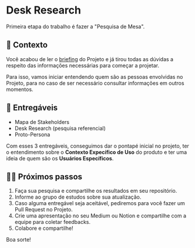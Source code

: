 # Desk Research

Primeira etapa do trabalho é fazer a "Pesquisa de Mesa".

## 📙 Contexto

Você acabou de ler o [briefing](../docs/Briefing-Atletika.pdf) do Projeto e já tirou todas as dúvidas a respeito das informações necessárias para começar a projetar.

Para isso, vamos iniciar entendendo quem são as pessoas envolvidas no Projeto, para no caso de ser necessário consultar informações em outros momentos.

## 🎁 Entregáveis

* Mapa de Stakeholders
* Desk Research (pesquisa referencial)
* Proto-Persona

Com esses 3 entregáveis, conseguimos dar o pontapé inicial no projeto, ter o entendimento sobre o **Contexto Expecífico de Uso** do produto e ter uma ideia de quem são os **Usuários Específicos**.

## 🤸‍♀️ Próximos passos

1. Faça sua pesquisa e compartilhe os resultados em seu repositório.
2. Informe ao grupo de estudos sobre sua atualização.
3. Caso alguma entregável seja aceitável, pediremos para você fazer um Pull Request no Projeto.
4. Crie uma apresentação no seu Medium ou Notion e compartilhe com a equipe para coletar feedbacks.
5. Colabore e compartilhe!

Boa sorte!
